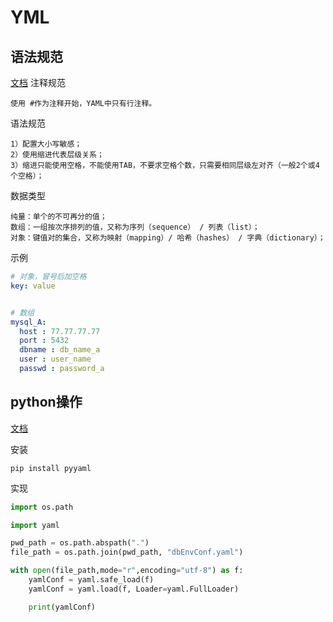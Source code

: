 # YML

## 语法规范

[文档](https://www.yiibai.com/yaml/)
注释规范

```
使用 #作为注释开始，YAML中只有行注释。
```

语法规范

```
1）配置大小写敏感；
2）使用缩进代表层级关系；
3）缩进只能使用空格，不能使用TAB，不要求空格个数，只需要相同层级左对齐（一般2个或4个空格）；
```

数据类型

```
纯量：单个的不可再分的值；
数组：一组按次序排列的值，又称为序列（sequence） / 列表（list）；
对象：键值对的集合，又称为映射（mapping）/ 哈希（hashes） / 字典（dictionary）；
```

示例

```yml
# 对象，冒号后加空格
key: value


# 数组
mysql_A:
  host : 77.77.77.77
  port : 5432
  dbname : db_name_a
  user : user_name
  passwd : password_a
```

## python操作

[文档](https://pyyaml.org/wiki/PyYAMLDocumentation)

安装

```
pip install pyyaml
```

实现

```python
import os.path

import yaml

pwd_path = os.path.abspath(".")
file_path = os.path.join(pwd_path, "dbEnvConf.yaml")

with open(file_path,mode="r",encoding="utf-8") as f:
    yamlConf = yaml.safe_load(f)
    yamlConf = yaml.load(f, Loader=yaml.FullLoader)

    print(yamlConf)



```

